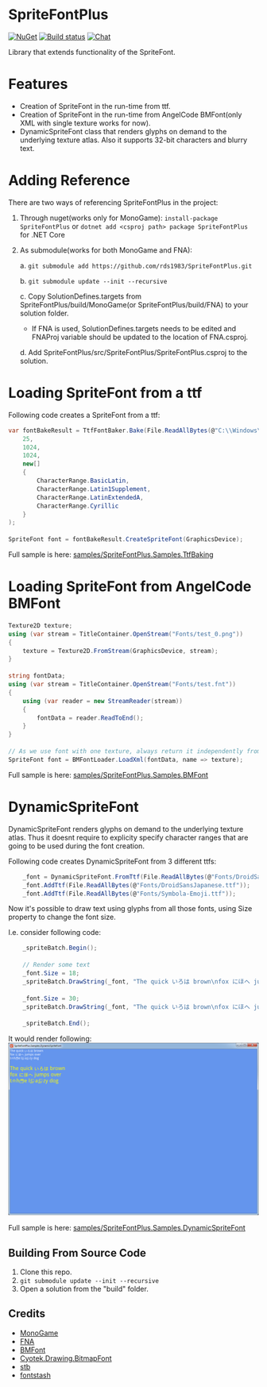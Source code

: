 # SpriteFontPlus
[![NuGet](https://img.shields.io/nuget/v/SpriteFontPlus.svg)](https://www.nuget.org/packages/SpriteFontPlus/) [![Build status](https://ci.appveyor.com/api/projects/status/2mbacxymarcxq4we?svg=true)](https://ci.appveyor.com/project/RomanShapiro/spritefontplus) [![Chat](https://img.shields.io/discord/628186029488340992.svg)](https://discord.gg/ZeHxhCY)

Library that extends functionality of the SpriteFont.

# Features
* Creation of SpriteFont in the run-time from ttf.
* Creation of SpriteFont in the run-time from AngelCode BMFont(only XML with single texture works for now).
* DynamicSpriteFont class that renders glyphs on demand to the underlying texture atlas. Also it supports 32-bit characters and blurry text.

# Adding Reference
There are two ways of referencing SpriteFontPlus in the project:
1. Through nuget(works only for MonoGame): `install-package SpriteFontPlus` or `dotnet add <csproj path> package SpriteFontPlus` for .NET Core
2. As submodule(works for both MonoGame and FNA):
    
    a. `git submodule add https://github.com/rds1983/SpriteFontPlus.git`
    
    b. `git submodule update --init --recursive`
    
    c. Copy SolutionDefines.targets from SpriteFontPlus/build/MonoGame(or SpriteFontPlus/build/FNA) to your solution folder.

      * If FNA is used, SolutionDefines.targets needs to be edited and FNAProj variable should be updated to the location of FNA.csproj.
    
    d. Add SpriteFontPlus/src/SpriteFontPlus/SpriteFontPlus.csproj to the solution.
    
# Loading SpriteFont from a ttf
Following code creates a SpriteFont from a ttf:
```c#
var fontBakeResult = TtfFontBaker.Bake(File.ReadAllBytes(@"C:\\Windows\\Fonts\arial.ttf"),
	25,
	1024,
	1024,
	new[]
	{
		CharacterRange.BasicLatin,
		CharacterRange.Latin1Supplement,
		CharacterRange.LatinExtendedA,
		CharacterRange.Cyrillic
	}
);

SpriteFont font = fontBakeResult.CreateSpriteFont(GraphicsDevice);
```
Full sample is here:
[samples/SpriteFontPlus.Samples.TtfBaking](samples/SpriteFontPlus.Samples.TtfBaking)


# Loading SpriteFont from AngelCode BMFont
```c#
Texture2D texture;
using (var stream = TitleContainer.OpenStream("Fonts/test_0.png"))
{
	texture = Texture2D.FromStream(GraphicsDevice, stream);
}

string fontData;
using (var stream = TitleContainer.OpenStream("Fonts/test.fnt"))
{
	using (var reader = new StreamReader(stream))
	{
		fontData = reader.ReadToEnd();
	}
}

// As we use font with one texture, always return it independently from requested name
SpriteFont font = BMFontLoader.LoadXml(fontData, name => texture);
```

Full sample is here:
[samples/SpriteFontPlus.Samples.BMFont](samples/SpriteFontPlus.Samples.BMFont)


# DynamicSpriteFont
DynamicSpriteFont renders glyphs on demand to the underlying texture atlas. Thus it doesnt require to explicity specify character ranges that are going to be used during the font creation.

Following code creates DynamicSpriteFont from 3 different ttfs:
```c#
	_font = DynamicSpriteFont.FromTtf(File.ReadAllBytes(@"Fonts/DroidSans.ttf"), 20);
	_font.AddTtf(File.ReadAllBytes(@"Fonts/DroidSansJapanese.ttf"));
	_font.AddTtf(File.ReadAllBytes(@"Fonts/Symbola-Emoji.ttf"));
```			

Now it's possible to draw text using glyphs from all those fonts, using Size property to change the font size. 

I.e. consider following code:
```c#
	_spriteBatch.Begin();

	// Render some text
	_font.Size = 18;
	_spriteBatch.DrawString(_font, "The quick いろは brown\nfox にほへ jumps over\nt🙌h📦e l👏a👏zy dog", new Vector2(0, 0), Color.White);

	_font.Size = 30;
	_spriteBatch.DrawString(_font, "The quick いろは brown\nfox にほへ jumps over\nt🙌h📦e l👏a👏zy dog", new Vector2(0, 80), Color.Yellow);

	_spriteBatch.End();
```

It would render following:
![](/images/sampleDynamicSpriteFont.png)

Full sample is here:
[samples/SpriteFontPlus.Samples.DynamicSpriteFont](samples/SpriteFontPlus.Samples.DynamicSpriteFont)

## Building From Source Code
1. Clone this repo.
2. `git submodule update --init --recursive`
3. Open a solution from the "build" folder.

## Credits
* [MonoGame](http://www.monogame.net/)
* [FNA](https://github.com/FNA-XNA/FNA)
* [BMFont](https://www.angelcode.com/products/bmfont/)
* [Cyotek.Drawing.BitmapFont](https://github.com/cyotek/Cyotek.Drawing.BitmapFont)
* [stb](https://github.com/nothings/stb)
* [fontstash](https://github.com/memononen/fontstash)
